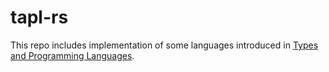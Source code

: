 # tapl-rs

This repo includes implementation of some languages introduced in [Types and Programming Languages](https://www.cis.upenn.edu/~bcpierce/tapl/).

